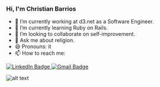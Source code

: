 ### Hi, I'm Christian Barrios

<!--
**UtopicUnicorn995/UtopicUnicorn995** is a ✨ _special_ ✨ repository because its `README.md` (this file) appears on your GitHub profile.

Here are some ideas to get you started:-->

- 🔭 I’m currently working at d3.net as a Software Engineer.
- 🌱 I’m currently learning Ruby on Rails.
- 👯 I’m looking to collaborate on self-improvement.
- 💬 Ask me about religion.
- 😄 Pronouns: it
- 📫 How to reach me:
<div id="badges">
  <a href="https://www.linkedin.com/in/christian-barrios-09a427245/" target='_blank'>
    <img src="https://img.shields.io/badge/LinkedIn-blue?style=for-the-badge&logo=linkedin&logoColor=white" alt="LinkedIn Badge"/>
  </a>
  <a href="mailto:christianbarrios995@gmail.com" target='_blank'>
    <img src='https://img.shields.io/badge/Gmail-D14836?style=for-the-badge&logo=gmail&logoColor=white' alt='Gmail Badge'/>
  </a>
</div>

![alt text](https://github-readme-stats.vercel.app/api/top-langs/?username=UtopicUnicorn995&layout=donut-vertical&langs_count=6)
